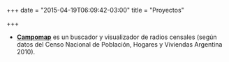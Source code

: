+++
date = "2015-04-19T06:09:42-03:00"
title = "Proyectos"

+++

* [__Campomap__](http://martjanz.github.io/campomap) es un buscador y visualizador de radios censales (según datos del Censo Nacional de Población, Hogares y Viviendas Argentina 2010).